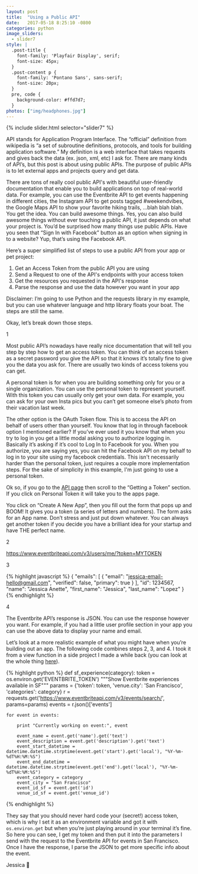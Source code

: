 ```yaml
---
layout: post
title:  "Using a Public API"
date:   2017-05-18 8:25:10 -0800
categories: python
image_sliders:
  - slider7
style: |
  .post-title {
    font-family: 'Playfair Display', serif;
    font-size: 45px;
  }
  .post-content p {
    font-family: 'Pontano Sans', sans-serif;
    font-size: 20px;
  }
  pre, code {
    background-color: #ffd7d7;
  }
photos: ["img/headphones.jpg"]
---
```


{% include slider.html selector="slider7" %}

API stands for Application Program Interface. The “official” definition from wikipedia is “a set of subroutine definitions, protocols, and tools for building application software.” My definition is a web interface that takes requests and gives back the data (ex. json, xml, etc) I ask for. There are many kinds of API’s, but this post is about using public APIs. The purpose of public APIs is to let external apps and projects query and get data.

There are tons of really cool public API's with beautiful user-friendly documentation that enable you to build applications on top of real-world data. For example, you can use the Eventbrite API to get events happening in different cities, the Instagram API to get posts tagged #weekendvibes, the Google Maps API to show your favorite hiking trails, ...blah blah blah. You get the idea. You can build awesome things. Yes, you can also build awesome things without ever touching a public API, it just depends on what your project is. You’d be surprised how many things use public APIs. Have you seen that “Sign In with Facebook” button as an option when signing in to a website? Yup, that’s using the Facebook API.

Here’s a super simplified list of steps to use a public API from your app or pet project:

1. Get an Access Token from the public API you are using
2. Send a Request to one of the API's endpoints with your access token
3. Get the resources you requested in the API's response
4. Parse the response and use the data however you want in your app

Disclaimer: I’m going to use Python and the requests library in my example, but you can use whatever language and http library floats your boat. The steps are still the same.

Okay, let’s break down those steps.

1

Most public API’s nowadays have really nice documentation that will tell you step by step how to get an access token. You can think of an access token as a secret password you give the API so that it knows it’s totally fine to give you the data you ask for. There are usually two kinds of access tokens you can get.

A personal token is for when you are building something only for you or a single organization. You can use the personal token to represent yourself. With this token you can usually only get your own data. For example, you can ask for your own Insta pics but you can’t get someone else’s photo from their vacation last week.

The other option is the OAuth Token flow. This is to access the API on behalf of users other than yourself. You know that log in through facebook option I mentioned earlier? If you’ve ever used it you know that when you try to log in you get a little modal asking you to authorize logging in. Basically it’s asking if it’s cool to Log In to Facebook for you. When you authorize, you are saying yes, you can hit the Facebook API on my behalf to log in to your site using my facebook credentials. This isn't necessarily harder than the personal token, just requires a couple more implementation steps. For the sake of simplicity in this example, I'm just going to use a personal token.

Ok so, if you go to the [API page][api-page] then scroll to the “Getting a Token” section. If you click on Personal Token it will take you to the apps page.

You click on “Create A New App”, then you fill out the form that pops up and BOOM! It gives you a token (a series of letters and numbers). The form asks for an App name. Don’t stress and just put down whatever. You can always get another token if you decide you have a brilliant idea for your startup and have THE perfect name.

2

https://www.eventbriteapi.com/v3/users/me/?token=MYTOKEN

3

{% highlight javascript %}
{
    "emails": [
        {
            "email": "jessica-email-hello@gmail.com",
            "verified": false,
            "primary": true
        }
    ],
    "id": 1234567,
    "name": "Jessica Anette",
    "first_name": "Jessica",
    "last_name": "Lopez"
}
{% endhighlight %}

4

The Eventbrite API’s response is JSON. You can use the response however you want. For example, if you had a little user profile section in your app you can use the above data to display your name and email.

Let’s look at a more realistic example of what you might have when you’re building out an app. The following code combines steps 2, 3, and 4. I took it from a view function in a side project I made a while back (you can look at the whole thing [here][eventbrite-ex]).

{% highlight python %}
def sf_experience(category):
    token = os.environ.get('EVENTBRITE_TOKEN')
    """Show Eventbrite experiences available in SF"""
    params = {'token': token, 'venue.city': 'San Francisco', 'categories': category}
    r = requests.get('https://www.eventbriteapi.com/v3/events/search/', params=params)
    events = r.json()['events']

    for event in events:

        print "Currently working on event:", event

        event_name = event.get('name').get('text')
        event_description = event.get('description').get('text')
        event_start_datetime = datetime.datetime.strptime(event.get('start').get('local'), "%Y-%m-%dT%H:%M:%S")
        event_end_datetime = datetime.datetime.strptime(event.get('end').get('local'), "%Y-%m-%dT%H:%M:%S")
        event_category = category
        event_city = "San Francisco"
        event_id_sf = event.get('id')
        venue_id_sf = event.get('venue_id')

{% endhighlight %}

They say that you should never hard code your (secret!) access token, which is why I set it as an environment variable and got it with `os.environ.get` but when you’re just playing around in your terminal it’s fine. So here you can see, I get my token and then put it into the parameters I send with the request to the Eventbrite API for events in San Francisco. Once I have the response, I parse the JSON to get more specific info about the event.

Jessica 👋

[api-page]: https://www.eventbrite.com/developer/v3/api_overview/authentication/
[eventbrite-ex]: https://github.com/jessanettica/Andarography
